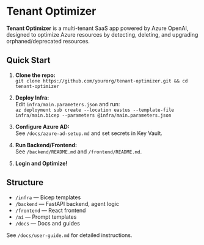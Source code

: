 # Tenant Optimizer

**Tenant Optimizer** is a multi-tenant SaaS app powered by Azure OpenAI, designed to optimize Azure resources by detecting, deleting, and upgrading orphaned/deprecated resources.

## Quick Start

1. **Clone the repo:**  
   `git clone https://github.com/yourorg/tenant-optimizer.git && cd tenant-optimizer`

2. **Deploy Infra:**  
   Edit `infra/main.parameters.json` and run:  
   `az deployment sub create --location eastus --template-file infra/main.bicep --parameters @infra/main.parameters.json`

3. **Configure Azure AD:**  
   See `/docs/azure-ad-setup.md` and set secrets in Key Vault.

4. **Run Backend/Frontend:**  
   See `/backend/README.md` and `/frontend/README.md`.

5. **Login and Optimize!**

## Structure

- `/infra` — Bicep templates
- `/backend` — FastAPI backend, agent logic
- `/frontend` — React frontend
- `/ai` — Prompt templates
- `/docs` — Docs and guides

See `/docs/user-guide.md` for detailed instructions.